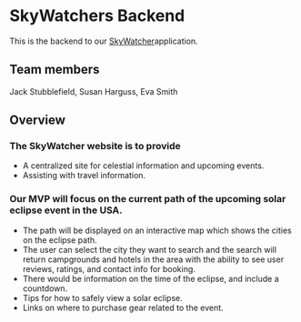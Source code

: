 # SkyWatchers Backend

This is the backend to our [SkyWatcher](https://skywatchers.netlify.app/)application. 

## Team members

Jack Stubblefield, Susan Harguss, Eva Smith

## Overview

### The SkyWatcher website is to provide 

* A centralized site for celestial information and upcoming events.
* Assisting with travel information.  

### Our MVP will focus on the current path of the upcoming solar eclipse event in the USA. 

* The path will be displayed on an interactive map which shows the cities on the eclipse path. 
* The user can select the city they want to search and the search will return campgrounds and hotels  in the area with the ability to see user reviews, ratings, and contact info for booking.  
* There would be information on the time of the eclipse,  and include a countdown. 
* Tips for how to safely view a solar eclipse. 
* Links on where to purchase gear related to the event.
